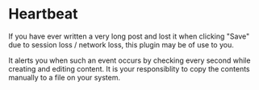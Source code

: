 # Heartbeat

If you have ever written a very long post and lost it when clicking "Save" due to session loss / network loss, this plugin may be of use to you.

It alerts you when such an event occurs by checking every second while creating and editing content. It is your responsiblity to copy the contents manually to a file on your system.
